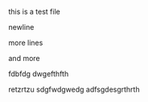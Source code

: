 this is a test file

newline


more lines


and more


fdbfdg
dwgefthfth

retzrtzu
sdgfwdgwedg
adfsgdesgrthrth
